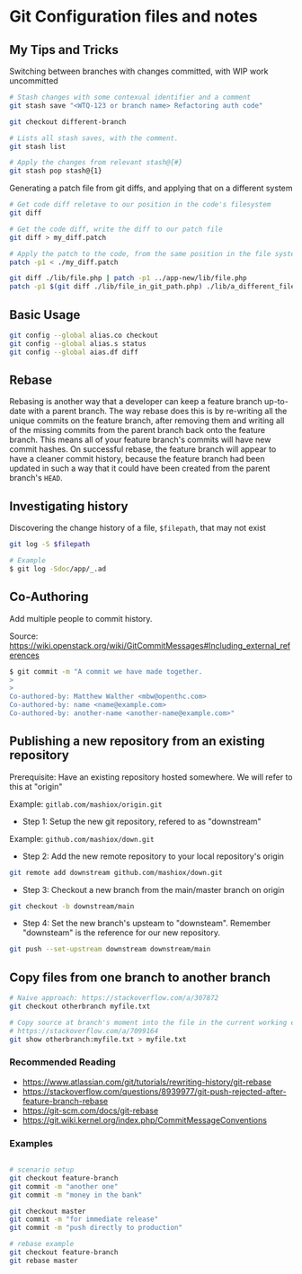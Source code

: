 # Git Configuration files and notes

## My Tips and Tricks

Switching between branches with changes committed, with WIP work uncommitted
```bash
# Stash changes with some contexual identifier and a comment
git stash save "<WTQ-123 or branch name> Refactoring auth code"

git checkout different-branch

# Lists all stash saves, with the comment.
git stash list

# Apply the changes from relevant stash@{#}
git stash pop stash@{1}

```

Generating a patch file from git diffs, and applying that on a different system
```bash
# Get code diff reletave to our position in the code's filesystem
git diff

# Get the code diff, write the diff to our patch file
git diff > my_diff.patch

# Apply the patch to the code, from the same position in the file system
patch -p1 < ./my_diff.patch

git diff ./lib/file.php | patch -p1 ../app-new/lib/file.php
patch -p1 $(git diff ./lib/file_in_git_path.php) ./lib/a_different_file.php
```

## Basic Usage 

```bash
git config --global alias.co checkout
git config --global alias.s status
git config --global aias.df diff
```

## Rebase

Rebasing is another way that a developer can keep a feature branch up-to-date with a parent branch. The way rebase does this is by re-writing all the unique commits on the feature branch, after removing them and writing all of the missing commits from the parent branch back onto the feature branch. This means all of your feature branch's commits will have new commit hashes. On successful rebase, the feature branch will appear to have a cleaner commit history, because the feature branch had been updated in such a way that it could have been created from the parent branch's `HEAD`.

## Investigating history

Discovering the change history of a file, `$filepath`, that may not exist

```bash
git log -S $filepath

# Example
$ git log -Sdoc/app/_.ad
```

## Co-Authoring

Add multiple people to commit history.

Source: https://wiki.openstack.org/wiki/GitCommitMessages#Including_external_references

```bash
$ git commit -m "A commit we have made together.
>
>
Co-authored-by: Matthew Walther <mbw@openthc.com>
Co-authored-by: name <name@example.com>
Co-authored-by: another-name <another-name@example.com>"
```

## Publishing a new repository from an existing repository

Prerequisite: Have an existing repository hosted somewhere. We will refer to this at "origin"

Example: `gitlab.com/mashiox/origin.git`

- Step 1: Setup the new git repository, refered to as "downstream"

Example: `github.com/mashiox/down.git`

- Step 2: Add the new remote repository to your local repository's origin

```bash
git remote add downstream github.com/mashiox/down.git
```

- Step 3: Checkout a new branch from the main/master branch on origin

```bash
git checkout -b downstream/main
```

- Step 4: Set the new branch's upsteam to "downsteam". Remember "downsteam" is the reference for our new repository.

```bash
git push --set-upstream downstream downstream/main
```

## Copy files from one branch to another branch

```bash
# Naive approach: https://stackoverflow.com/a/307872
git checkout otherbranch myfile.txt

# Copy source at branch's moment into the file in the current working environment
# https://stackoverflow.com/a/7099164
git show otherbranch:myfile.txt > myfile.txt
```

### Recommended Reading

- https://www.atlassian.com/git/tutorials/rewriting-history/git-rebase
- https://stackoverflow.com/questions/8939977/git-push-rejected-after-feature-branch-rebase
- https://git-scm.com/docs/git-rebase
- https://git.wiki.kernel.org/index.php/CommitMessageConventions

### Examples

```bash

# scenario setup
git checkout feature-branch
git commit -m "another one"
git commit -m "money in the bank"

git checkout master
git commit -m "for immediate release"
git commit -m "push directly to production"

# rebase example
git checkout feature-branch
git rebase master

```
